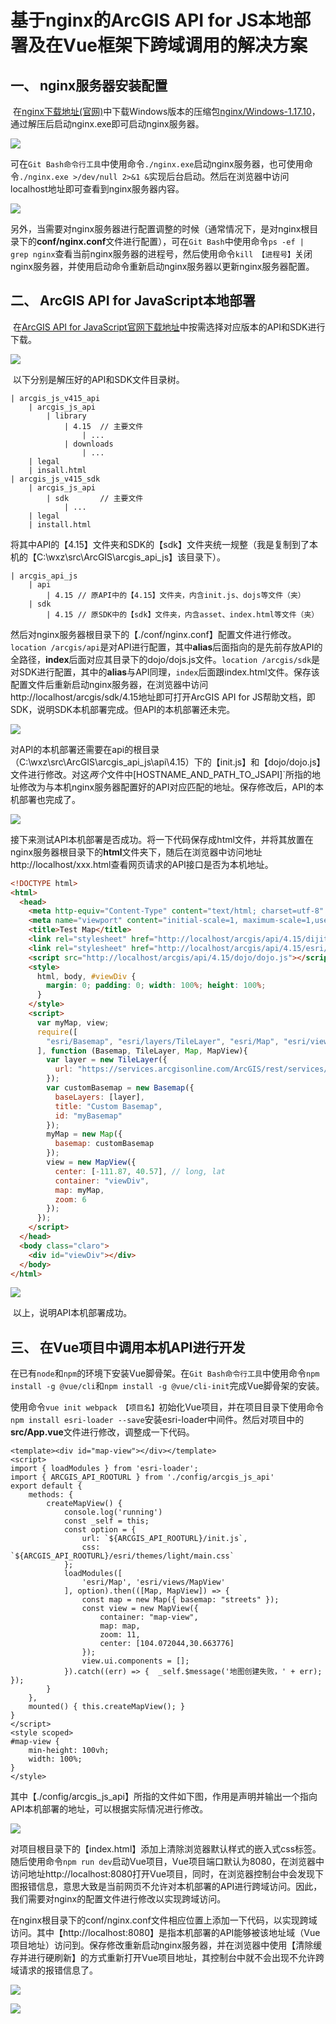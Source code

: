 # 基于nginx的ArcGIS API for JS本地部署及在Vue框架下跨域调用的解决方案

## 一、 nginx服务器安装配置

​		在[nginx下载地址(官网)](https://nginx.org/en/download.html)中下载Windows版本的压缩包[nginx/Windows-1.17.10](https://nginx.org/download/nginx-1.17.10.zip)，通过解压后启动nginx.exe即可启动nginx服务器。

![](https://wuxizheing.oss-cn-beijing.aliyuncs.com/images/20200513194414.png)

​		可在`Git Bash命令行工具`中使用命令`./nginx.exe`启动nginx服务器，也可使用命令`./nginx.exe >/dev/null 2>&1 &`实现后台启动。然后在浏览器中访问localhost地址即可查看到nginx服务器内容。

![](https://wuxizheing.oss-cn-beijing.aliyuncs.com/images/20200513203411.png)

​		另外，当需要对nginx服务器进行配置调整的时候（通常情况下，是对nginx根目录下的**conf/nginx.conf**文件进行配置），可在`Git Bash`中使用命令`ps -ef | grep nginx`查看当前nginx服务器的进程号，然后使用命令`kill 【进程号】`关闭nginx服务器，并使用启动命令重新启动nginx服务器以更新nginx服务器配置。

## 二、 ArcGIS API for JavaScript本地部署

​		在[ArcGIS API for JavaScript官网下载地址](https://developers.arcgis.com/downloads/apis-and-sdks?product=javascript)中按需选择对应版本的API和SDK进行下载。

![](https://wuxizheing.oss-cn-beijing.aliyuncs.com/images/20200513204437.png)

​		以下分别是解压好的API和SDK文件目录树。

```
| arcgis_js_v415_api
	| arcgis_js_api
		| library
			| 4.15 	// 主要文件
				| ...
			| downloads
				| ...
	| legal
	| insall.html
| arcgis_js_v415_sdk
	| arcgis_js_api
		| sdk 		// 主要文件
			| ...
	| legal
	| install.html
```

​		将其中API的【4.15】文件夹和SDK的【sdk】文件夹统一规整（我是复制到了本机的【C:\wxz\src\ArcGIS\arcgis_api_js】该目录下）。

```
| arcgis_api_js
	| api
		| 4.15 // 原API中的【4.15】文件夹，内含init.js、dojs等文件（夹）
	| sdk
		| 4.15 // 原SDK中的【sdk】文件夹，内含asset、index.html等文件（夹）
```

​		然后对nginx服务器根目录下的【./conf/nginx.conf】配置文件进行修改。`location /arcgis/api`是对API进行配置，其中**alias**后面指向的是先前存放API的全路径，**index**后面对应其目录下的dojo/dojs.js文件。`location /arcgis/sdk`是对SDK进行配置，其中的**alias**与API同理，`index`后面跟index.html文件。保存该配置文件后重新启动nginx服务器，在浏览器中访问http://localhost/arcgis/sdk/4.15地址即可打开ArcGIS API for JS帮助文档，即SDK，说明SDK本机部署完成。但API的本机部署还未完。

![](https://wuxizheing.oss-cn-beijing.aliyuncs.com/images/20200513210124.png)

​		对API的本机部署还需要在api的根目录（C:\wxz\src\ArcGIS\arcgis_api_js\api\4.15）下的【init.js】和【dojo/dojo.js】文件进行修改。对这*两个*文件中[HOSTNAME_AND_PATH_TO_JSAPI]`所指的地址修改为与本机nginx服务器配置好的API对应匹配的地址。保存修改后，API的本机部署也完成了。

![](https://wuxizheing.oss-cn-beijing.aliyuncs.com/images/20200513212443.png)

​		接下来测试API本机部署是否成功。将一下代码保存成html文件，并将其放置在nginx服务器根目录下的**html**文件夹下，随后在浏览器中访问地址http://localhost/xxx.html查看网页请求的API接口是否为本机地址。

```html
<!DOCTYPE html>
<html>
  <head>
    <meta http-equiv="Content-Type" content="text/html; charset=utf-8" />
    <meta name="viewport" content="initial-scale=1, maximum-scale=1,user-scalable=no" />
    <title>Test Map</title>
    <link rel="stylesheet" href="http://localhost/arcgis/api/4.15/dijit/themes/claro/claro.css" />
    <link rel="stylesheet" href="http://localhost/arcgis/api/4.15/esri/themes/light/main.css" />
    <script src="http://localhost/arcgis/api/4.15/dojo/dojo.js"></script>
    <style>
      html, body, #viewDiv {
        margin: 0; padding: 0; width: 100%; height: 100%;
      }
    </style>
    <script>
      var myMap, view;
      require([
        "esri/Basemap", "esri/layers/TileLayer", "esri/Map", "esri/views/MapView"
      ], function (Basemap, TileLayer, Map, MapView){
        var layer = new TileLayer({
          url: "https://services.arcgisonline.com/ArcGIS/rest/services/World_Street_Map/MapServer"
        });
        var customBasemap = new Basemap({
          baseLayers: [layer],
          title: "Custom Basemap",
          id: "myBasemap"
        });
        myMap = new Map({
          basemap: customBasemap
        });
        view = new MapView({
          center: [-111.87, 40.57], // long, lat
          container: "viewDiv",
          map: myMap,
          zoom: 6
        });
      });
    </script>
  </head>
  <body class="claro">
    <div id="viewDiv"></div>
  </body>
</html>
```

![](https://wuxizheing.oss-cn-beijing.aliyuncs.com/images/20200513213731.png)

​		以上，说明API本机部署成功。

## 三、 在Vue项目中调用本机API进行开发

​		在已有`node`和`npm`的环境下安装Vue脚骨架。在`Git Bash命令行工具`中使用命令`npm install -g @vue/cli`和`npm install -g @vue/cli-init`完成Vue脚骨架的安装。

​		使用命令`vue init webpack 【项目名】`初始化Vue项目，并在项目目录下使用命令`npm install esri-loader --save`安装esri-loader中间件。然后对项目中的**src/App.vue**文件进行修改，调整成一下代码。

```vue
<template><div id="map-view"></div></template>
<script>
import { loadModules } from 'esri-loader';
import { ARCGIS_API_ROOTURL } from './config/arcgis_js_api'
export default {
    methods: {
        createMapView() {
            console.log('running')
            const _self = this;
            const option = {
                url: `${ARCGIS_API_ROOTURL}/init.js`,
                css: `${ARCGIS_API_ROOTURL}/esri/themes/light/main.css`
            };
            loadModules([
                'esri/Map', 'esri/views/MapView'
            ], option).then(([Map, MapView]) => {
                const map = new Map({ basemap: "streets" });
                const view = new MapView({
                    container: "map-view",
                    map: map,
                    zoom: 11, 
                    center: [104.072044,30.663776]
                });
                view.ui.components = [];
            }).catch((err) => {  _self.$message('地图创建失败，' + err); });
        }
    },
    mounted() { this.createMapView(); }
}
</script>
<style scoped>
#map-view {
    min-height: 100vh;
    width: 100%;
}
</style>
```

​		其中【./config/arcgis_js_api】所指的文件如下图，作用是声明并输出一个指向API本机部署的地址，可以根据实际情况进行修改。

![](https://wuxizheing.oss-cn-beijing.aliyuncs.com/images/20200513215242.png)

​		对项目根目录下的【index.html】添加上清除浏览器默认样式的嵌入式css标签。随后使用命令`npm run dev`启动Vue项目，Vue项目端口默认为8080，在浏览器中访问地址http://localhost:8080打开Vue项目，同时，在浏览器控制台中会发现下图报错信息，意思大致是当前网页不允许对本机部署的API进行跨域访问。因此，我们需要对nginx的配置文件进行修改以实现跨域访问。


​		在nginx根目录下的conf/nginx.conf文件相应位置上添加一下代码，以实现跨域访问。其中【http://localhost:8080】是指本机部署的API能够被该地址域（Vue项目地址）访问到。保存修改重新启动nginx服务器，并在浏览器中使用【清除缓存并进行硬刷新】的方式重新打开Vue项目地址，其控制台中就不会出现不允许跨域请求的报错信息了。

![](https://wuxizheing.oss-cn-beijing.aliyuncs.com/images/20200513220347.png)

![](https://wuxizheing.oss-cn-beijing.aliyuncs.com/images/20200513221157.png)